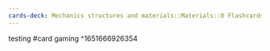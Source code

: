 ```yaml
---
cards-deck: Mechanics structures and materials::Materials::0 Flashcards
---
```



testing
#card
gaming
^1651666926354
